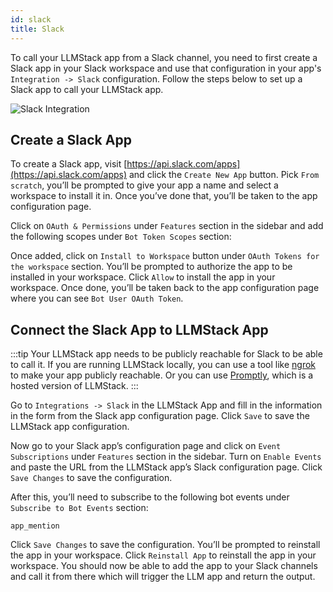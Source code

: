 ```yaml
---
id: slack
title: Slack
---
```


To call your LLMStack app from a Slack channel, you need to first create a Slack app in your Slack workspace and use that configuration in your app's `Integration -> Slack` configuration. Follow the steps below to set up a Slack app to call your LLMStack app.

![Slack Integration](/img/ui/slack.png)

## Create a Slack App

To create a Slack app, visit [https://api.slack.com/apps](https://api.slack.com/apps) and click the `Create New App` button. Pick `From scratch`, you’ll be prompted to give your app a name and select a workspace to install it in. Once you’ve done that, you’ll be taken to the app configuration page.

Click on `OAuth & Permissions` under `Features` section in the sidebar and add the following scopes under `Bot Token Scopes` section:

Once added, click on `Install to Workspace` button under `OAuth Tokens for the workspace` section. You’ll be prompted to authorize the app to be installed in your workspace. Click `Allow` to install the app in your workspace. Once done, you’ll be taken back to the app configuration page where you can see `Bot User OAuth Token`.

## Connect the Slack App to LLMStack App

:::tip
Your LLMStack app needs to be publicly reachable for Slack to be able to call it. If you are running LLMStack locally, you can use a tool like [ngrok](https://ngrok.com/) to make your app publicly reachable. Or you can use [Promptly](https://trypromptly.com), which is a hosted version of LLMStack.
:::

Go to `Integrations -> Slack` in the LLMStack App and fill in the information in the form from the Slack app configuration page. Click `Save` to save the LLMStack app configuration.

Now go to your Slack app’s configuration page and click on `Event Subscriptions` under `Features` section in the sidebar. Turn on `Enable Events` and paste the URL from the LLMStack app’s Slack configuration page. Click `Save Changes` to save the configuration.

After this, you’ll need to subscribe to the following bot events under `Subscribe to Bot Events` section:

`app_mention`

Click `Save Changes` to save the configuration. You’ll be prompted to reinstall the app in your workspace. Click `Reinstall App` to reinstall the app in your workspace. You should now be able to add the app to your Slack channels and call it from there which will trigger the LLM app and return the output.
